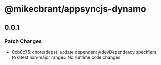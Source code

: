 # @mikecbrant/appsyncjs-dynamo

## 0.0.1

### Patch Changes

- 0cb8c75: chore(deps): update dependency/devDependency specifiers to latest non‑major ranges. No runtime code changes.
